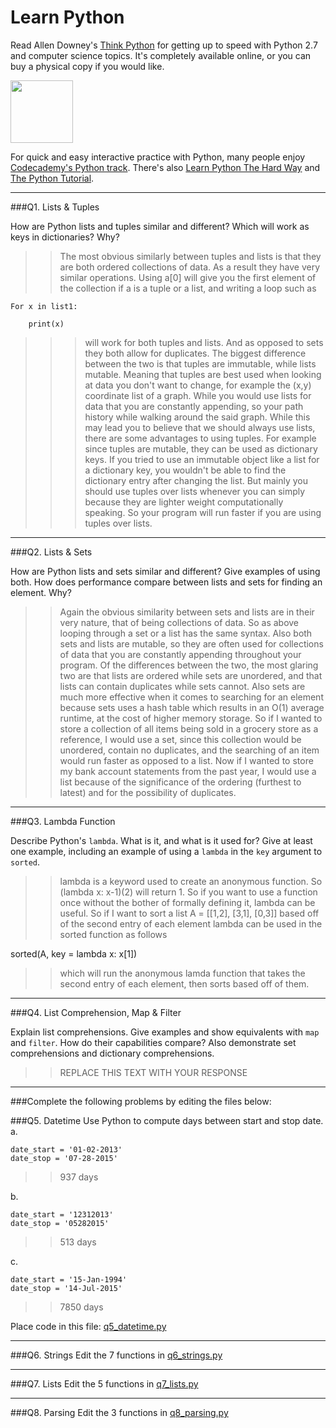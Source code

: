 # Learn Python

Read Allen Downey's [Think Python](http://www.greenteapress.com/thinkpython/) for getting up to speed with Python 2.7 and computer science topics. It's completely available online, or you can buy a physical copy if you would like.

<a href="http://www.greenteapress.com/thinkpython/"><img src="img/think_python.png" style="width: 100px;" target="_blank"></a>

For quick and easy interactive practice with Python, many people enjoy [Codecademy's Python track](http://www.codecademy.com/en/tracks/python). There's also [Learn Python The Hard Way](http://learnpythonthehardway.org/book/) and [The Python Tutorial](https://docs.python.org/2/tutorial/).

---

###Q1. Lists &amp; Tuples

How are Python lists and tuples similar and different? Which will work as keys in dictionaries? Why?

>> The most obvious similarly between tuples and lists is that they are both ordered collections of data. As a result they have very similar operations. Using a[0] will give you the first element of the collection if a is a tuple or a list, and writing a loop such as 

	For x in list1: 
	
		print(x) 
		
>>> will work for both tuples and lists. And as opposed to sets they both allow for duplicates. The biggest difference 	between the two is that tuples are immutable, while lists mutable. Meaning that tuples are best used when looking at data you don't want to change, for example the (x,y) coordinate list of a graph. While you would use lists for data that you are constantly appending, so your path history while walking around the said graph. While this may lead you to believe that we should always use lists, there are some advantages to using tuples. For example since tuples are mutable, they can be used as dictionary keys. If you tried to use an immutable object like a list for a dictionary key, you wouldn't be able to find the dictionary entry after changing the list. But mainly you should use tuples over lists whenever you can simply because they are lighter weight computationally speaking. So your program will run faster if you are using tuples over lists.


---

###Q2. Lists &amp; Sets

How are Python lists and sets similar and different? Give examples of using both. How does performance compare between lists and sets for finding an element. Why?

>> Again the obvious similarity between sets and lists are in their very nature, that of being collections of data. So as above looping through a set or a list has the same syntax. Also both sets and lists are mutable, so they are often used for collections of data that you are constantly appending throughout your program. Of the differences between the two, the most glaring two are that lists are ordered while sets are unordered, and that lists can contain duplicates while sets cannot. Also sets are much more effective when it comes to searching for an element because sets uses a hash table which results in an O(1) average runtime, at the cost of higher memory storage. So if I wanted to store a collection of all items being sold in a grocery store as a reference, I would use a set, since this collection would be unordered, contain no duplicates, and the searching of an item would run faster as opposed to a list. Now if I wanted to store my bank account statements from the past year, I would use a list because of the significance of the ordering (furthest to latest) and for the possibility of duplicates.

---

###Q3. Lambda Function

Describe Python's `lambda`. What is it, and what is it used for? Give at least one example, including an example of using a `lambda` in the `key` argument to `sorted`.

>> lambda is a keyword used to create an anonymous function. So (lambda x: x-1)(2) will return 1. So if you want to use a function once without the bother of formally defining it, lambda can be useful. So if I want to sort a list A = [[1,2], [3,1], [0,3]] based off of the second entry of each element lambda can be used in the sorted function as follows 

sorted(A, key = lambda x: x[1])

>> which will run the anonymous lamda function that takes the second entry of each element, then sorts based off of them.

---

###Q4. List Comprehension, Map &amp; Filter

Explain list comprehensions. Give examples and show equivalents with `map` and `filter`. How do their capabilities compare? Also demonstrate set comprehensions and dictionary comprehensions.

>> REPLACE THIS TEXT WITH YOUR RESPONSE

---

###Complete the following problems by editing the files below:

###Q5. Datetime
Use Python to compute days between start and stop date.   
a.  

```
date_start = '01-02-2013'    
date_stop = '07-28-2015'
```

>> 937 days

b.  
```
date_start = '12312013'  
date_stop = '05282015'  
```

>> 513 days

c.  
```
date_start = '15-Jan-1994'      
date_stop = '14-Jul-2015'  
```

>> 7850 days

Place code in this file: [q5_datetime.py](python/q5_datetime.py)

---

###Q6. Strings
Edit the 7 functions in [q6_strings.py](python/q6_strings.py)

---

###Q7. Lists
Edit the 5 functions in [q7_lists.py](python/q7_lists.py)

---

###Q8. Parsing
Edit the 3 functions in [q8_parsing.py](python/q8_parsing.py)





